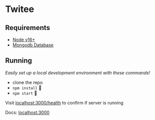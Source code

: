 # Twitee

## Requirements

- [Node v16+](https://nodejs.org/)
- [Mongodb Database](https://www.mongodb.com/)

## Running

_Easily set up a local development environment with these commands!_

- clone the repo
- `npm install` 🚀
- `npm start` 🚀

Visit [localhost:3000/health](http://localhost:3000/health) to confirm if server is running

Docs: [localhost:3000](http://localhost:3000/docs)
